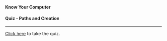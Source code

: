 **Know Your Computer**

#### Quiz - Paths and Creation

---

[Click here](https://wdi.typeform.com/to/znchIf) to take the quiz.
